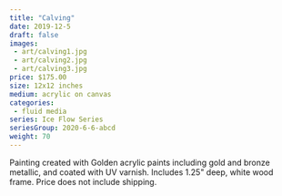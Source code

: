 ```yaml
---
title: "Calving"
date: 2019-12-5
draft: false
images:
 - art/calving1.jpg
 - art/calving2.jpg
 - art/calving3.jpg
price: $175.00
size: 12x12 inches
medium: acrylic on canvas
categories:
 - fluid media
series: Ice Flow Series
seriesGroup: 2020-6-6-abcd
weight: 70
---
```


Painting created with Golden acrylic paints including gold and bronze metallic, and coated with UV varnish. Includes 1.25" deep, white wood frame. Price does not include shipping.
